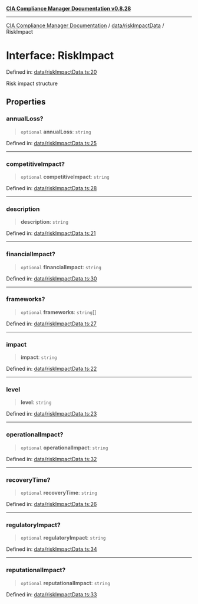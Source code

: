 [**CIA Compliance Manager Documentation v0.8.28**](../../../README.md)

***

[CIA Compliance Manager Documentation](../../../modules.md) / [data/riskImpactData](../README.md) / RiskImpact

# Interface: RiskImpact

Defined in: [data/riskImpactData.ts:20](https://github.com/Hack23/cia-compliance-manager/blob/7619f76b35999bc4eb3f6ff6c1e77c13be78f250/src/data/riskImpactData.ts#L20)

Risk impact structure

## Properties

### annualLoss?

> `optional` **annualLoss**: `string`

Defined in: [data/riskImpactData.ts:25](https://github.com/Hack23/cia-compliance-manager/blob/7619f76b35999bc4eb3f6ff6c1e77c13be78f250/src/data/riskImpactData.ts#L25)

***

### competitiveImpact?

> `optional` **competitiveImpact**: `string`

Defined in: [data/riskImpactData.ts:28](https://github.com/Hack23/cia-compliance-manager/blob/7619f76b35999bc4eb3f6ff6c1e77c13be78f250/src/data/riskImpactData.ts#L28)

***

### description

> **description**: `string`

Defined in: [data/riskImpactData.ts:21](https://github.com/Hack23/cia-compliance-manager/blob/7619f76b35999bc4eb3f6ff6c1e77c13be78f250/src/data/riskImpactData.ts#L21)

***

### financialImpact?

> `optional` **financialImpact**: `string`

Defined in: [data/riskImpactData.ts:30](https://github.com/Hack23/cia-compliance-manager/blob/7619f76b35999bc4eb3f6ff6c1e77c13be78f250/src/data/riskImpactData.ts#L30)

***

### frameworks?

> `optional` **frameworks**: `string`[]

Defined in: [data/riskImpactData.ts:27](https://github.com/Hack23/cia-compliance-manager/blob/7619f76b35999bc4eb3f6ff6c1e77c13be78f250/src/data/riskImpactData.ts#L27)

***

### impact

> **impact**: `string`

Defined in: [data/riskImpactData.ts:22](https://github.com/Hack23/cia-compliance-manager/blob/7619f76b35999bc4eb3f6ff6c1e77c13be78f250/src/data/riskImpactData.ts#L22)

***

### level

> **level**: `string`

Defined in: [data/riskImpactData.ts:23](https://github.com/Hack23/cia-compliance-manager/blob/7619f76b35999bc4eb3f6ff6c1e77c13be78f250/src/data/riskImpactData.ts#L23)

***

### operationalImpact?

> `optional` **operationalImpact**: `string`

Defined in: [data/riskImpactData.ts:32](https://github.com/Hack23/cia-compliance-manager/blob/7619f76b35999bc4eb3f6ff6c1e77c13be78f250/src/data/riskImpactData.ts#L32)

***

### recoveryTime?

> `optional` **recoveryTime**: `string`

Defined in: [data/riskImpactData.ts:26](https://github.com/Hack23/cia-compliance-manager/blob/7619f76b35999bc4eb3f6ff6c1e77c13be78f250/src/data/riskImpactData.ts#L26)

***

### regulatoryImpact?

> `optional` **regulatoryImpact**: `string`

Defined in: [data/riskImpactData.ts:34](https://github.com/Hack23/cia-compliance-manager/blob/7619f76b35999bc4eb3f6ff6c1e77c13be78f250/src/data/riskImpactData.ts#L34)

***

### reputationalImpact?

> `optional` **reputationalImpact**: `string`

Defined in: [data/riskImpactData.ts:33](https://github.com/Hack23/cia-compliance-manager/blob/7619f76b35999bc4eb3f6ff6c1e77c13be78f250/src/data/riskImpactData.ts#L33)
